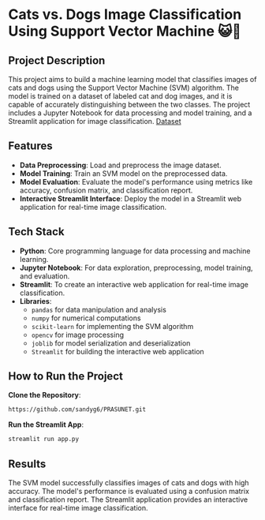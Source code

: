 # Cats vs. Dogs Image Classification Using Support Vector Machine 😺🐶

## Project Description

This project aims to build a machine learning model that classifies images of cats and dogs using the Support Vector Machine (SVM) algorithm. The model is trained on a dataset of labeled cat and dog images, and it is capable of accurately distinguishing between the two classes. The project includes a Jupyter Notebook for data processing and model training, and a Streamlit application for image classification.
[Dataset](https://www.kaggle.com/c/dogs-vs-cats/data)

## Features

- **Data Preprocessing**: Load and preprocess the image dataset.
- **Model Training**: Train an SVM model on the preprocessed data.
- **Model Evaluation**: Evaluate the model's performance using metrics like accuracy, confusion matrix, and classification report.
- **Interactive Streamlit Interface**: Deploy the model in a Streamlit web application for real-time image classification.

## Tech Stack

- **Python**: Core programming language for data processing and machine learning.
- **Jupyter Notebook**: For data exploration, preprocessing, model training, and evaluation.
- **Streamlit**: To create an interactive web application for real-time image classification.
- **Libraries**:
  - `pandas` for data manipulation and analysis
  - `numpy` for numerical computations
  - `scikit-learn` for implementing the SVM algorithm
  - `opencv` for image processing
  - `joblib` for model serialization and deserialization
  - `Streamlit` for building the interactive web application


## How to Run the Project

 **Clone the Repository**:
 
   ```bash
   https://github.com/sandyg6/PRASUNET.git
   ```

 **Run the Streamlit App**:
 
   ```bash
   streamlit run app.py
   ```


## Results

The SVM model successfully classifies images of cats and dogs with high accuracy. The model's performance is evaluated using a confusion matrix and classification report. The Streamlit application provides an interactive interface for real-time image classification.



